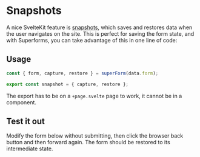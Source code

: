 <script lang="ts">
  import Head from '$lib/Head.svelte'
  import Form from './Form.svelte'
  import Next from '$lib/Next.svelte'
	import SuperDebug from 'sveltekit-superforms/client/SuperDebug.svelte'
  import { concepts } from '$lib/navigation/sections'
  import { superForm } from 'sveltekit-superforms/client';

	export let data;

  const { form, errors, enhance, message, capture, restore, reset } = superForm(data.form, {
    taintedMessage: null
  });

  export const snapshot = { capture, restore }
</script>

# Snapshots

<Head title="Snapshots" />

A nice SvelteKit feature is [snapshots](https://kit.svelte.dev/docs/snapshots), which saves and restores data when the user navigates on the site. This is perfect for saving the form state, and with Superforms, you can take advantage of this in one line of code:

## Usage

```ts
const { form, capture, restore } = superForm(data.form);

export const snapshot = { capture, restore };
```

The export has to be on a `+page.svelte` page to work, it cannot be in a component.

## Test it out

Modify the form below without submitting, then click the browser back button and then forward again. The form should be restored to its intermediate state.

<Form {form} {errors} {enhance} {message} {reset} />

<Next section={concepts} />
